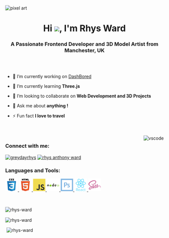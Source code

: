 <img src="https://exploringbits.com/wp-content/uploads/2022/01/discord-banner-4.gif" alt="pixel art" width="900px" height="300px"  align="center"/>
<h1 align="center">Hi <img src="https://media.giphy.com/media/hvRJCLFzcasrR4ia7z/giphy.gif" width="25px"/>, I'm Rhys Ward</h1>
<h3 align="center">A Passionate Frontend Developer and 3D Model Artist from Manchester, UK</h3>
<br>
<br>



- 🔭 I’m currently working on [DashBored](https://github.com/Ben-Mostyn/DashboredFE)

- 🌱 I’m currently learning **Three.js**

- 👯 I’m looking to collaborate on **Web Development and 3D Projects**

- 💬 Ask me about **anything !**

- ⚡ Fun fact **I love to travel**

<br>
<br>
<img src="https://media4.giphy.com/media/3ohrygAnH3QLVxC3Pq/giphy.gif?cid=ecf05e47myc7duuwdm22en9bosz0ez6wcb3hugh7tkkno64u&rid=giphy.gif&ct=g" align="right" height="300" alt="vscode">


<h3 align="left">Connect with me:</h3>
<p align="left">
<a href="https://twitter.com/greydayrhys" target="blank"><img align="center" src="https://raw.githubusercontent.com/rahuldkjain/github-profile-readme-generator/master/src/images/icons/Social/twitter.svg" alt="greydayrhys" height="30" width="40" /></a>
<a href="https://linkedin.com/in/rhys anthony ward" target="blank"><img align="center" src="https://raw.githubusercontent.com/rahuldkjain/github-profile-readme-generator/master/src/images/icons/Social/linked-in-alt.svg" alt="rhys anthony ward" height="30" width="40" /></a>
</p>

<h3 align="left">Languages and Tools:</h3>
<p align="left"> <a href="https://www.w3schools.com/css/" target="_blank" rel="noreferrer"> <img src="https://raw.githubusercontent.com/devicons/devicon/master/icons/css3/css3-original-wordmark.svg" alt="css3" width="40" height="40"/> </a> <a href="https://www.w3.org/html/" target="_blank" rel="noreferrer"> <img src="https://raw.githubusercontent.com/devicons/devicon/master/icons/html5/html5-original-wordmark.svg" alt="html5" width="40" height="40"/> </a> <a href="https://developer.mozilla.org/en-US/docs/Web/JavaScript" target="_blank" rel="noreferrer"> <img src="https://raw.githubusercontent.com/devicons/devicon/master/icons/javascript/javascript-original.svg" alt="javascript" width="40" height="40"/> </a> <a href="https://nodejs.org" target="_blank" rel="noreferrer"> <img src="https://raw.githubusercontent.com/devicons/devicon/master/icons/nodejs/nodejs-original-wordmark.svg" alt="nodejs" width="40" height="40"/> </a> <a href="https://www.photoshop.com/en" target="_blank" rel="noreferrer"> <img src="https://raw.githubusercontent.com/devicons/devicon/master/icons/photoshop/photoshop-line.svg" alt="photoshop" width="40" height="40"/> </a> <a href="https://reactjs.org/" target="_blank" rel="noreferrer"> <img src="https://raw.githubusercontent.com/devicons/devicon/master/icons/react/react-original-wordmark.svg" alt="react" width="40" height="40"/> </a> <a href="https://sass-lang.com" target="_blank" rel="noreferrer"> <img src="https://raw.githubusercontent.com/devicons/devicon/master/icons/sass/sass-original.svg" alt="sass" width="40" height="40"/> </a> </p>
<br>
<p align="left"><img align="center" src="https://github-readme-stats.vercel.app/api/top-langs?username=rhys-ward&show_icons=true&locale=en&layout=compact" alt="rhys-ward" /></p>



<p><img align="center" src="https://github-readme-streak-stats.herokuapp.com/?user=rhys-ward&" alt="rhys-ward"  height = "200"/></p>
<p >&nbsp;<img align="center" src="https://github-readme-stats.vercel.app/api?username=rhys-ward&show_icons=true&locale=en" alt="rhys-ward" /></p>






